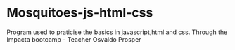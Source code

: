 # Mosquitoes-js-html-css
Program used to praticise the basics in javascript,html and css. Through the Impacta bootcamp - Teacher Osvaldo Prosper
